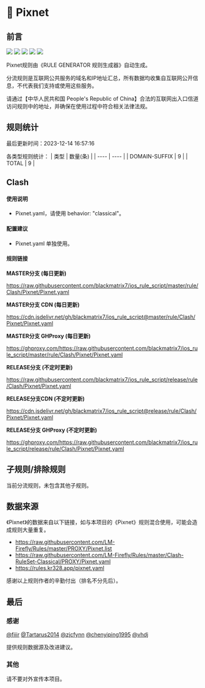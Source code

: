 # 🧸 Pixnet

## 前言

![](https://shields.io/badge/-移除重复规则-ff69b4) ![](https://shields.io/badge/-DOMAIN与DOMAIN--SUFFIX合并-green) ![](https://shields.io/badge/-DOMAIN--SUFFIX间合并-critical) ![](https://shields.io/badge/-DOMAIN--SUFFIX与DOMAIN--KEYWORD合并-blue) ![](https://shields.io/badge/-IP--CIDR(6)合并-blueviolet) 

Pixnet规则由《RULE GENERATOR 规则生成器》自动生成。

分流规则是互联网公共服务的域名和IP地址汇总，所有数据均收集自互联网公开信息，不代表我们支持或使用这些服务。

请通过【中华人民共和国 People's Republic of China】合法的互联网出入口信道访问规则中的地址，并确保在使用过程中符合相关法律法规。

## 规则统计

最后更新时间：2023-12-14 16:57:16

各类型规则统计：
| 类型 | 数量(条)  | 
| ---- | ----  |
| DOMAIN-SUFFIX | 9  | 
| TOTAL | 9  | 


## Clash 

#### 使用说明
- Pixnet.yaml，请使用 behavior: "classical"。

#### 配置建议
- Pixnet.yaml 单独使用。

#### 规则链接
**MASTER分支 (每日更新)**

https://raw.githubusercontent.com/blackmatrix7/ios_rule_script/master/rule/Clash/Pixnet/Pixnet.yaml

**MASTER分支 CDN (每日更新)**

https://cdn.jsdelivr.net/gh/blackmatrix7/ios_rule_script@master/rule/Clash/Pixnet/Pixnet.yaml

**MASTER分支 GHProxy (每日更新)**

https://ghproxy.com/https://raw.githubusercontent.com/blackmatrix7/ios_rule_script/master/rule/Clash/Pixnet/Pixnet.yaml

**RELEASE分支 (不定时更新)**

https://raw.githubusercontent.com/blackmatrix7/ios_rule_script/release/rule/Clash/Pixnet/Pixnet.yaml

**RELEASE分支CDN (不定时更新)**

https://cdn.jsdelivr.net/gh/blackmatrix7/ios_rule_script@release/rule/Clash/Pixnet/Pixnet.yaml

**RELEASE分支 GHProxy (不定时更新)**

https://ghproxy.com/https://raw.githubusercontent.com/blackmatrix7/ios_rule_script/release/rule/Clash/Pixnet/Pixnet.yaml

## 子规则/排除规则


当前分流规则，未包含其他子规则。

## 数据来源

《Pixnet》的数据来自以下链接，如与本项目的《Pixnet》规则混合使用，可能会造成规则大量重复。

- https://raw.githubusercontent.com/LM-Firefly/Rules/master/PROXY/Pixnet.list
- https://raw.githubusercontent.com/LM-Firefly/Rules/master/Clash-RuleSet-Classical/PROXY/Pixnet.yaml
- https://rules.kr328.app/pixnet.yaml


感谢以上规则作者的辛勤付出（排名不分先后）。

## 最后

### 感谢

[@fiiir](https://github.com/fiiir) [@Tartarus2014](https://github.com/Tartarus2014) [@zjcfynn](https://github.com/zjcfynn) [@chenyiping1995](https://github.com/chenyiping1995) [@vhdj](https://github.com/vhdj)

提供规则数据源及改进建议。

### 其他

请不要对外宣传本项目。